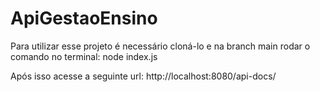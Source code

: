 # ApiGestaoEnsino

Para utilizar esse projeto é necessário cloná-lo e na branch main rodar o comando no terminal:
node index.js

Após isso acesse a seguinte url: http://localhost:8080/api-docs/

